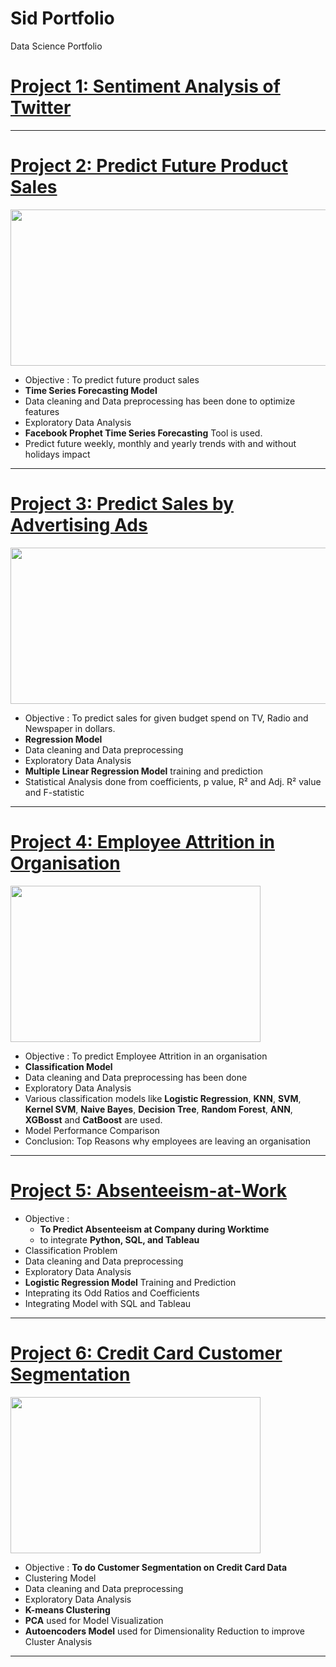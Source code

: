 # Sid Portfolio
Data Science Portfolio

# [Project 1: Sentiment Analysis of Twitter](https://github.com/SidSolanki28/Sentiment-Analysis-of-Twitter)

---
# [Project 2: Predict Future Product Sales](https://github.com/SidSolanki28/Predict-Future-Product-Sales)

<img src="https://github.com/SidSolanki28/Sid_Portfolio/raw/master/images/0_1nv2atmRxYF8RhEw.png" width="700" height="250">

- Objective : To predict future product sales
- **Time Series Forecasting Model**
- Data cleaning and Data preprocessing has been done to optimize features
- Exploratory Data Analysis
- **Facebook Prophet Time Series Forecasting** Tool is used.
- Predict future weekly, monthly and yearly trends with and without holidays impact

---
# [Project 3: Predict Sales by Advertising Ads](https://github.com/SidSolanki28/Predict-Sales-by-Advertising-Ads)

<img src="https://github.com/SidSolanki28/Sid_Portfolio/raw/master/images/display-ad-example.png" width="700" height="250">

- Objective : To predict sales for given budget spend on TV, Radio and Newspaper in dollars.
- **Regression Model**
- Data cleaning and Data preprocessing
- Exploratory Data Analysis
- **Multiple Linear Regression Model** training and prediction
- Statistical Analysis done from coefficients, p value, R² and Adj. R² value and F-statistic

---
# [Project 4: Employee Attrition in Organisation](https://github.com/SidSolanki28/Employee-Attrition-in-Organisation)

<img src="https://github.com/SidSolanki28/Sid_Portfolio/raw/master/images/employee-attrition.jpg" width="400" height="250">

- Objective : To predict Employee Attrition in an organisation 
- **Classification Model**
- Data cleaning and Data preprocessing has been done
- Exploratory Data Analysis
- Various classification models like **Logistic Regression**, **KNN**, **SVM**, **Kernel SVM**, **Naive Bayes**, **Decision Tree**, **Random Forest**, **ANN**, **XGBosst** and **CatBoost**  are used.
- Model Performance Comparison
- Conclusion: Top Reasons why employees are leaving an organisation

---
# [Project 5: Absenteeism-at-Work](https://github.com/SidSolanki28/Absenteeism-at-Work)

- Objective : 
  - **To Predict Absenteeism at Company during Worktime**
  - to integrate **Python, SQL, and Tableau**
- Classification Problem
- Data cleaning and Data preprocessing
- Exploratory Data Analysis
- **Logistic Regression Model** Training and Prediction
- Inteprating its Odd Ratios and Coefficients
- Integrating Model with SQL and Tableau

---
# [Project 6: Credit Card Customer Segmentation](https://github.com/SidSolanki28/Credit-Card-Customer-Segmentation)


<img src="https://github.com/SidSolanki28/Sid_Portfolio/blob/master/images/credit1.png" width="400" height="250">

- Objective : **To do Customer Segmentation on Credit Card Data** 
- Clustering Model
- Data cleaning and Data preprocessing
- Exploratory Data Analysis
- **K-means Clustering**
- **PCA** used for Model Visualization
- **Autoencoders Model** used for Dimensionality Reduction to improve Cluster Analysis

---
